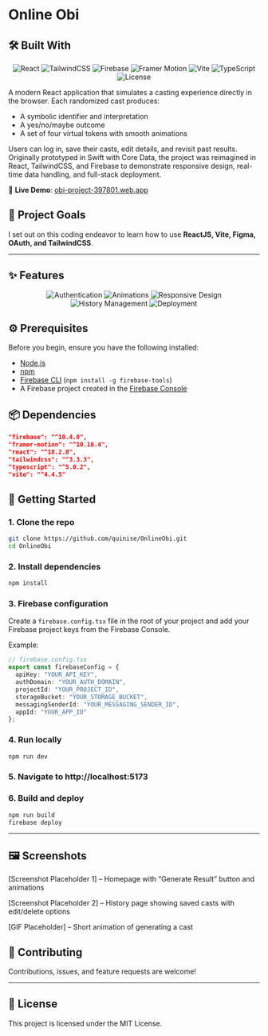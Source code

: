 # Online Obi

## 🛠️ Built With  

<p align="center">
  <img src="https://img.shields.io/badge/react-18-61dafb?logo=react&logoColor=white" alt="React" />
  <img src="https://img.shields.io/badge/tailwindcss-3.3-06B6D4?logo=tailwindcss&logoColor=white" alt="TailwindCSS" />
  <img src="https://img.shields.io/badge/firebase-10-ffca28?logo=firebase&logoColor=black" alt="Firebase" />
  <img src="https://img.shields.io/badge/framer--motion-10.16-0055ff?logo=framer&logoColor=white" alt="Framer Motion" />
  <img src="https://img.shields.io/badge/vite-4.4-646cff?logo=vite&logoColor=yellow" alt="Vite" />
  <img src="https://img.shields.io/badge/typescript-5.0-3178c6?logo=typescript&logoColor=white" alt="TypeScript" />
  <img src="https://img.shields.io/badge/license-MIT-blue" alt="License" />
</p>

A modern React application that simulates a casting experience directly in the browser. Each randomized cast produces:

- A symbolic identifier and interpretation
- A yes/no/maybe outcome
- A set of four virtual tokens with smooth animations

Users can log in, save their casts, edit details, and revisit past results. Originally prototyped in Swift with Core Data, the project was reimagined in React, TailwindCSS, and Firebase to demonstrate responsive design, real-time data handling, and full-stack deployment.

🔗 **Live Demo**: [obi-project-397801.web.app](https://obi-project-397801.web.app)

## 🎯 Project Goals

I set out on this coding endeavor to learn how to use **ReactJS, Vite, Figma, OAuth, and TailwindCSS**.
   
---
## ✨ Features  

<p align="center">
  <img src="https://img.shields.io/badge/Authentication-Firebase-orange?style=flat-square&logo=firebase&logoColor=white" alt="Authentication" />
  <img src="https://img.shields.io/badge/Animations-FramerMotion-purple?style=flat-square&logo=framer&logoColor=white" alt="Animations" />
  <img src="https://img.shields.io/badge/Responsive-TailwindCSS-06B6D4?style=flat-square&logo=tailwindcss&logoColor=white" alt="Responsive Design" />
  <img src="https://img.shields.io/badge/History-Save%2C%20Edit%2C%20Delete-blue?style=flat-square&logo=react&logoColor=white" alt="History Management" />
  <img src="https://img.shields.io/badge/Deployment-FirebaseHosting-yellow?style=flat-square&logo=firebase&logoColor=black" alt="Deployment" />
</p>

## ⚙️ Prerequisites

Before you begin, ensure you have the following installed:

- [Node.js](https://nodejs.org/)  
- [npm](https://docs.npmjs.com/downloading-and-installing-node-js-and-npm)  
- [Firebase CLI](https://firebase.google.com/docs/cli) (`npm install -g firebase-tools`)  
- A Firebase project created in the [Firebase Console](https://console.firebase.google.com/)

## 📦 Dependencies

```json
"firebase": "^10.4.0",         
"framer-motion": "^10.16.4",     
"react": "^18.2.0",              
"tailwindcss": "^3.3.3",         
"typescript": "^5.0.2",         
"vite": "^4.4.5"             
```

## 🚀 Getting Started
### 1. Clone the repo
```bash
git clone https://github.com/quinise/OnlineObi.git
cd OnlineObi
```

### 2. Install dependencies
```bash
npm install
```

### 3. Firebase configuration

Create a `firebase.config.tsx` file in the root of your project and add your Firebase project keys from the Firebase Console.

Example:
```ts
// firebase.config.tsx
export const firebaseConfig = {
  apiKey: "YOUR_API_KEY",
  authDomain: "YOUR_AUTH_DOMAIN",
  projectId: "YOUR_PROJECT_ID",
  storageBucket: "YOUR_STORAGE_BUCKET",
  messagingSenderId: "YOUR_MESSAGING_SENDER_ID",
  appId: "YOUR_APP_ID"
};
```
### 4. Run locally
```bash
npm run dev
```

### 5. Navigate to http://localhost:5173

### 6. Build and deploy
```bash
npm run build
firebase deploy
```

---

## 🖼️ Screenshots

[Screenshot Placeholder 1] – Homepage with “Generate Result” button and animations

[Screenshot Placeholder 2] – History page showing saved casts with edit/delete options

[GIF Placeholder] – Short animation of generating a cast

## 🤝 Contributing
Contributions, issues, and feature requests are welcome!  

---
## 📄 License

This project is licensed under the MIT License.
